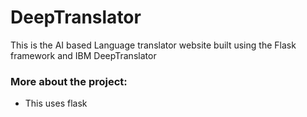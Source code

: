 # DeepTranslator
This is the AI based Language translator website built using the Flask framework and IBM DeepTranslator

### More about the project:
- This uses flask 

